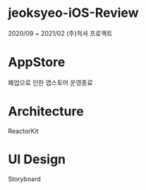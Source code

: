 # jeoksyeo-iOS-Review
2020/09 ~ 2021/02 (주)적셔 프로젝트

# AppStore
폐업으로 인한 앱스토어 운영종료

# Architecture 
ReactorKit

# UI Design
Storyboard
